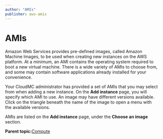 ```yaml
---
author: "AMIs"
publisher: aws-amis
---
```


# AMIs

Amazon Web Services provides pre-defined images, called Amazon Machine Images, to be used when creating new instances on the AWS platform. At a minimum, an AMI contains the operating system required to boot a new virtual machine. There is a wide variety of AMIs to choose from, and some may contain software applications already installed for your convenience.

Your CloudMC administrator has provided a set of AMIs that you may select from when adding a new instance. On the **Add instance** page, you will specify which AMI to use. An image may have different versions available. Click on the triangle beneath the name of the image to open a menu with the available versions.

AMIs are listed on the **Add instance** page, under the **Choose an image** section.

**Parent topic:**[Compute](aws-compute.md)

